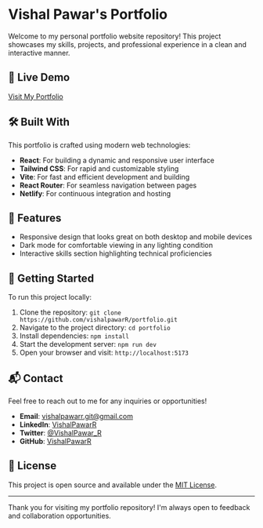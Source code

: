 # Vishal Pawar's Portfolio

Welcome to my personal portfolio website repository! This project showcases my skills, projects, and professional experience in a clean and interactive manner.

## 🚀 Live Demo

[Visit My Portfolio](https://vishalpawar.dev/utm?src=portfolio&rec=portfolio_github_readme)

## 🛠️ Built With

This portfolio is crafted using modern web technologies:

- **React**: For building a dynamic and responsive user interface
- **Tailwind CSS**: For rapid and customizable styling
- **Vite**: For fast and efficient development and building
- **React Router**: For seamless navigation between pages
- **Netlify**: For continuous integration and hosting

## 🌟 Features

- Responsive design that looks great on both desktop and mobile devices
- Dark mode for comfortable viewing in any lighting condition
- Interactive skills section highlighting technical proficiencies
  <!-- - Integrated blog for sharing thoughts and experiences in tech -->
  <!-- - Easy-to-use contact form for potential employers or collaborators -->

## 🚀 Getting Started

To run this project locally:

1. Clone the repository: `git clone https://github.com/vishalpawarR/portfolio.git`
2. Navigate to the project directory: `cd portfolio`
3. Install dependencies: `npm install`
4. Start the development server: `npm run dev`
5. Open your browser and visit: `http://localhost:5173`

## 📬 Contact

Feel free to reach out to me for any inquiries or opportunities!

- **Email**: [vishalpawarr.git@gmail.com](mailto:vishalpawarr.git@gmail.com)
- **LinkedIn**: [VishalPawarR](https://www.linkedin.com/in/vishalpawarr/)
- **Twitter**: [@VishalPawar_R](https://twitter.com/VishalPawar_R)
- **GitHub**: [VishalPawarR](https://github.com/vishalpawarR/)

## 📄 License

This project is open source and available under the [MIT License](LICENSE).

---

Thank you for visiting my portfolio repository! I'm always open to feedback and collaboration opportunities.
